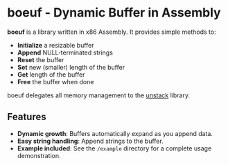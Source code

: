 # boeuf - Dynamic Buffer in Assembly

**boeuf** is a library written in x86 Assembly. It provides simple methods to:

- **Initialize** a resizable buffer  
- **Append** NULL‑terminated strings  
- **Reset** the buffer
- **Set** new (smaller) length of the buffer
- **Get** length of the buffer
- **Free** the buffer when done  

boeuf delegates all memory management to the [unstack](https://github.com/bla-ce/unstack) library.

## Features

- **Dynamic growth**: Buffers automatically expand as you append data.  
- **Easy string handling**: Append strings to the buffer.  
- **Example included**: See the `/example` directory for a complete usage demonstration.

